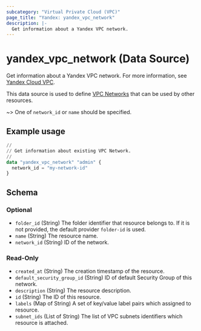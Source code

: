 ```yaml
---
subcategory: "Virtual Private Cloud (VPC)"
page_title: "Yandex: yandex_vpc_network"
description: |-
  Get information about a Yandex VPC network.
---
```


# yandex_vpc_network (Data Source)

Get information about a Yandex VPC network. For more information, see [Yandex Cloud VPC](https://yandex.cloud/docs/vpc/concepts/index).

This data source is used to define [VPC Networks](https://yandex.cloud/docs/vpc/concepts/network) that can be used by other resources.

~> One of `network_id` or `name` should be specified.

## Example usage

```terraform
//
// Get information about existing VPC Network.
//
data "yandex_vpc_network" "admin" {
  network_id = "my-network-id"
}
```

<!-- schema generated by tfplugindocs -->
## Schema

### Optional

- `folder_id` (String) The folder identifier that resource belongs to. If it is not provided, the default provider `folder-id` is used.
- `name` (String) The resource name.
- `network_id` (String) ID of the network.

### Read-Only

- `created_at` (String) The creation timestamp of the resource.
- `default_security_group_id` (String) ID of default Security Group of this network.
- `description` (String) The resource description.
- `id` (String) The ID of this resource.
- `labels` (Map of String) A set of key/value label pairs which assigned to resource.
- `subnet_ids` (List of String) The list of VPC subnets identifiers which resource is attached.
